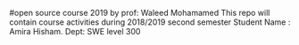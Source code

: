 #open source course 2019 
by prof: Waleed Mohamamed This repo will contain course activities during 2018/2019 second semester Student Name : Amira Hisham. Dept: SWE level 300
